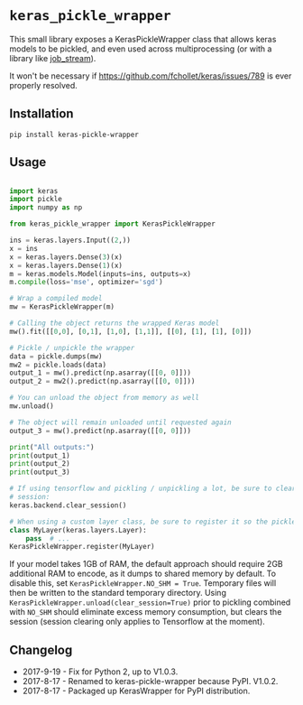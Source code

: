 # `keras_pickle_wrapper`

This small library exposes a KerasPickleWrapper class that allows keras models to be pickled, and even used across multiprocessing (or with a library like [job\_stream](https://github.com/wwoods/job_stream)).

It won't be necessary if https://github.com/fchollet/keras/issues/789 is ever properly resolved.

## Installation

`pip install keras-pickle-wrapper`

## Usage

```python

import keras
import pickle
import numpy as np

from keras_pickle_wrapper import KerasPickleWrapper

ins = keras.layers.Input((2,))
x = ins
x = keras.layers.Dense(3)(x)
x = keras.layers.Dense(1)(x)
m = keras.models.Model(inputs=ins, outputs=x)
m.compile(loss='mse', optimizer='sgd')

# Wrap a compiled model
mw = KerasPickleWrapper(m)

# Calling the object returns the wrapped Keras model
mw().fit([[0,0], [0,1], [1,0], [1,1]], [[0], [1], [1], [0]])

# Pickle / unpickle the wrapper
data = pickle.dumps(mw)
mw2 = pickle.loads(data)
output_1 = mw().predict(np.asarray([[0, 0]]))
output_2 = mw2().predict(np.asarray([[0, 0]]))

# You can unload the object from memory as well
mw.unload()

# The object will remain unloaded until requested again
output_3 = mw().predict(np.asarray([[0, 0]]))

print("All outputs:")
print(output_1)
print(output_2)
print(output_3)

# If using tensorflow and pickling / unpickling a lot, be sure to clear the 
# session:
keras.backend.clear_session()

# When using a custom layer class, be sure to register it so the pickler works
class MyLayer(keras.layers.Layer):
    pass  # ...
KerasPickleWrapper.register(MyLayer)
```

If your model takes 1GB of RAM, the default approach should require 2GB additional RAM to encode, as it dumps to shared memory by default.  To disable this, set `KerasPickleWrapper.NO_SHM = True`.  Temporary files will then be written to the standard temporary directory.  Using `KerasPickleWrapper.unload(clear_session=True)` prior to pickling combined with `NO_SHM` should eliminate excess memory consumption, but clears the session (session clearing only applies to Tensorflow at the moment).


## Changelog

* 2017-9-19 - Fix for Python 2, up to V1.0.3.
* 2017-8-17 - Renamed to keras-pickle-wrapper because PyPI.  V1.0.2.
* 2017-8-17 - Packaged up KerasWrapper for PyPI distribution.


